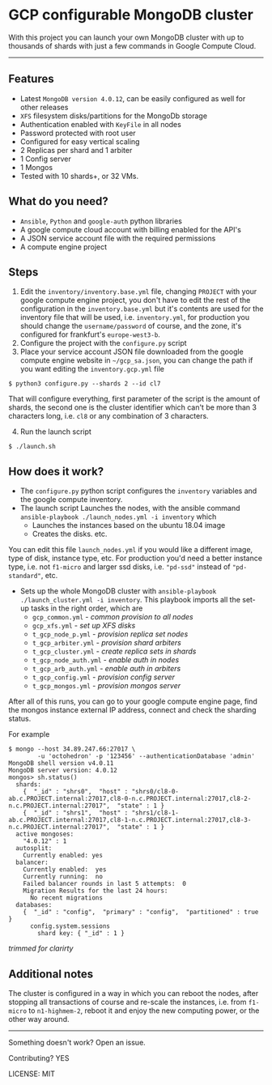 # GCP configurable MongoDB cluster

With this project you can launch your own MongoDB cluster with up to thousands of shards with just a few commands in Google Compute Cloud.

---

## Features

+ Latest `MongoDB version 4.0.12`, can be easily configured as well for other releases
+ `XFS` filesystem disks/partitions for the MongoDb storage
+ Authentication enabled with `KeyFile` in all nodes 
+ Password protected with root user
+ Configured for easy vertical scaling
+ 2 Replicas per shard and 1 arbiter
+ 1 Config server
+ 1 Mongos
+ Tested with 10 shards+, or 32 VMs.

## What do you need?

+ `Ansible`, `Python` and `google-auth` python libraries
+ A google compute cloud account with billing enabled for the API's
+ A JSON service account file with the required permissions
+ A compute engine project

## Steps

1) Edit the `inventory/inventory.base.yml` file, changing `PROJECT` with your google compute engine project, you don't have to edit the rest of the configuration in the `inventory.base.yml` but it's contents are used for the inventory file that will be used, i.e. `inventory.yml`, for production you should change the `username/password` of course, and the zone, it's configured for frankfurt's `europe-west3-b`.
2) Configure the project with the `configure.py` script
3) Place your service account JSON file downloaded from the google compute engine website in `~/gcp_sa.json`, you can change the path if you want editing the `inventory.gcp.yml` file

```
$ python3 configure.py --shards 2 --id cl7
```

That will configure everything, first parameter of the script is the amount of shards, the second one is the cluster identifier which can't be more than 3 characters long, i.e. `cl8` or any combination of 3 characters.

4) Run the launch script

```
$ ./launch.sh
```

## How does it work?

+ The `configure.py` python script configures the `inventory` variables and the google compute inventory.
+ The launch script Launches the nodes, with the ansible command `ansible-playbook ./launch_nodes.yml -i inventory` which
  + Launches the instances based on the ubuntu 18.04 image
  + Creates the disks. etc.
  
You can edit this file `launch_nodes.yml` if you would like a different image, type of disk, instance type, etc.
For production you'd need a better instance type, i.e. not `f1-micro` and larger ssd disks, i.e. `"pd-ssd"` instead of `"pd-standard"`, etc.
+ Sets up the whole MongoDB cluster with `ansible-playbook ./launch_cluster.yml -i inventory`. This playbook imports all the set-up tasks in the right order, which are
  - `gcp_common.yml`  - *common provision to all nodes*
  - `gcp_xfs.yml`  - *set up XFS disks*
  - `t_gcp_node_p.yml`  - *provision replica set nodes*
  - `t_gcp_arbiter.yml`  - *provision shard arbiters*
  - `t_gcp_cluster.yml`  - *create replica sets in shards*
  - `t_gcp_node_auth.yml`  - *enable auth in nodes*
  - `t_gcp_arb_auth.yml`  - *enable auth in arbiters*
  - `t_gcp_config.yml`  - *provision config server*
  - `t_gcp_mongos.yml`  - *provision mongos server*

After all of this runs, you can go to your google compute engine page, find the mongos instance external IP address, connect and check the sharding status.

For example

```
$ mongo --host 34.89.247.66:27017 \
        -u 'octohedron' -p '123456' --authenticationDatabase 'admin'
MongoDB shell version v4.0.11
MongoDB server version: 4.0.12
mongos> sh.status()
  shards:
    {  "_id" : "shrs0",  "host" : "shrs0/cl8-0-ab.c.PROJECT.internal:27017,cl8-0-n.c.PROJECT.internal:27017,cl8-2-n.c.PROJECT.internal:27017",  "state" : 1 }
    {  "_id" : "shrs1",  "host" : "shrs1/cl8-1-ab.c.PROJECT.internal:27017,cl8-1-n.c.PROJECT.internal:27017,cl8-3-n.c.PROJECT.internal:27017",  "state" : 1 }
  active mongoses:
    "4.0.12" : 1
  autosplit:
    Currently enabled: yes
  balancer:
    Currently enabled:  yes
    Currently running:  no
    Failed balancer rounds in last 5 attempts:  0
    Migration Results for the last 24 hours:
      No recent migrations
  databases:
    {  "_id" : "config",  "primary" : "config",  "partitioned" : true }
      config.system.sessions
        shard key: { "_id" : 1 }
```
*trimmed for clarirty*

## Additional notes

The cluster is configured in a way in which you can reboot the nodes, after stopping all transactions of course and re-scale the instances, i.e. from `f1-micro` to `n1-highmem-2`, reboot it and enjoy the new computing power, or the other way around.

---

Something doesn't work? Open an issue.


Contributing? YES

LICENSE: MIT
